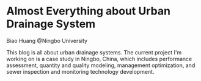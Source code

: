 # Almost Everything about Urban Drainage System

Biao Huang @Ningbo University

This blog is all about urban drainage systems.
The current project I'm working on is a case study in Ningbo, China, which includes performance assessment, quantity and quality modeling, management optimization, and sewer inspection and monitoring technology development.
